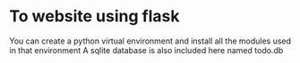 # To website using flask
 You can create a python virtual environment and install all the modules used in that environment
 A sqlite database is also included here named todo.db
 
